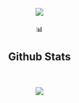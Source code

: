 <p align="center">
  <img align="center" href="https://google.com" src="https://discord.c99.nl/widget/theme-4/446999223183998987.png" /><br><br>
  <span align="center">📊</span>
  <h2 align="center">Github Stats</h2><br>
  <p align="center">
  <img align="center" src="https://github-readme-stats.vercel.app/api?username=upsilun&show_icons=true&theme=midnight-purple" /><br>
</p>
</p>
